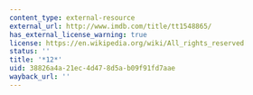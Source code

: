 ```yaml
---
content_type: external-resource
external_url: http://www.imdb.com/title/tt1548865/
has_external_license_warning: true
license: https://en.wikipedia.org/wiki/All_rights_reserved
status: ''
title: '*12*'
uid: 38826a4a-21ec-4d47-8d5a-b09f91fd7aae
wayback_url: ''
---
```

